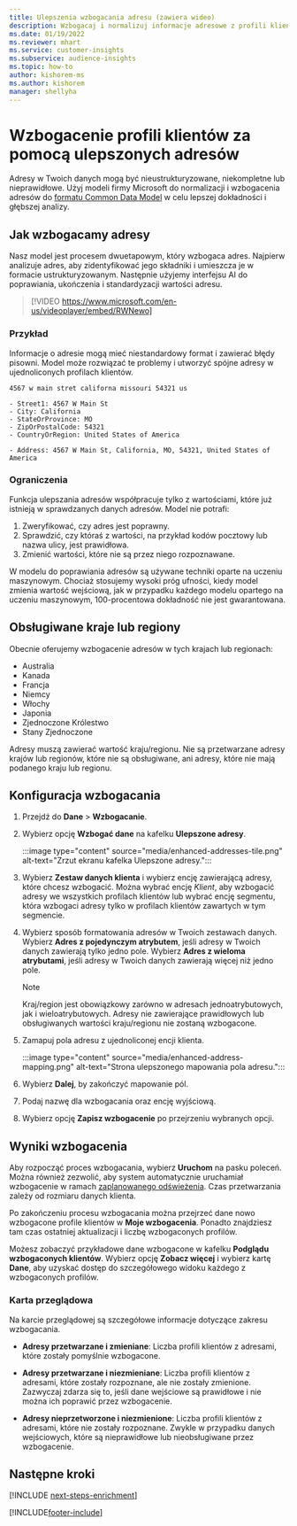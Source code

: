 ```yaml
---
title: Ulepszenia wzbogacania adresu (zawiera wideo)
description: Wzbogacaj i normalizuj informacje adresowe z profili klientów za pomocą modeli firmy Microsoft.
ms.date: 01/19/2022
ms.reviewer: mhart
ms.service: customer-insights
ms.subservice: audience-insights
ms.topic: how-to
author: kishorem-ms
ms.author: kishorem
manager: shellyha
---
```


# <a name="enrichment-of-customer-profiles-with-enhanced-addresses"></a>Wzbogacenie profili klientów za pomocą ulepszonych adresów

Adresy w Twoich danych mogą być nieustrukturyzowane, niekompletne lub nieprawidłowe. Użyj modeli firmy Microsoft do normalizacji i wzbogacenia adresów do [formatu Common Data Model](/common-data-model/schema/core/applicationcommon/address) w celu lepszej dokładności i głębszej analizy.

## <a name="how-we-enhance-addresses"></a>Jak wzbogacamy adresy

Nasz model jest procesem dwuetapowym, który wzbogaca adres. Najpierw analizuje adres, aby zidentyfikować jego składniki i umieszcza je w formacie ustrukturyzowanym. Następnie użyjemy interfejsu AI do poprawiania, ukończenia i standardyzacji wartości adresu.

> [!VIDEO https://www.microsoft.com/en-us/videoplayer/embed/RWNewo]

### <a name="example"></a>Przykład

Informacje o adresie mogą mieć niestandardowy format i zawierać błędy pisowni. Model może rozwiązać te problemy i utworzyć spójne adresy w ujednoliconych profilach klientów.

```Input
4567 w main stret californa missouri 54321 us
```

```Output
- Street1: 4567 W Main St
- City: California
- StateOrProvince: MO
- ZipOrPostalCode: 54321
- CountryOrRegion: United States of America

- Address: 4567 W Main St, California, MO, 54321, United States of America
```

### <a name="limitations"></a>Ograniczenia

Funkcja ulepszania adresów współpracuje tylko z wartościami, które już istnieją w sprawdzanych danych adresów. Model nie potrafi: 

1. Zweryfikować, czy adres jest poprawny.
2. Sprawdzić, czy któraś z wartości, na przykład kodów pocztowy lub nazwa ulicy, jest prawidłowa.
3. Zmienić wartości, które nie są przez niego rozpoznawane.

W modelu do poprawiania adresów są używane techniki oparte na uczeniu maszynowym. Chociaż stosujemy wysoki próg ufności, kiedy model zmienia wartość wejściową, jak w przypadku każdego modelu opartego na uczeniu maszynowym, 100-procentowa dokładność nie jest gwarantowana.

## <a name="supported-countries-or-regions"></a>Obsługiwane kraje lub regiony

Obecnie oferujemy wzbogacenie adresów w tych krajach lub regionach: 

- Australia
- Kanada
- Francja
- Niemcy
- Włochy
- Japonia
- Zjednoczone Królestwo
- Stany Zjednoczone

Adresy muszą zawierać wartość kraju/regionu. Nie są przetwarzane adresy krajów lub regionów, które nie są obsługiwane, ani adresy, które nie mają podanego kraju lub regionu.

## <a name="configure-the-enrichment"></a>Konfiguracja wzbogacania

1. Przejdź do **Dane** > **Wzbogacanie**.

1. Wybierz opcję **Wzbogać dane** na kafelku **Ulepszone adresy**.

   :::image type="content" source="media/enhanced-addresses-tile.png" alt-text="Zrzut ekranu kafelka Ulepszone adresy.":::

1. Wybierz **Zestaw danych klienta** i wybierz encję zawierającą adresy, które chcesz wzbogacić. Można wybrać encję *Klient*, aby wzbogacić adresy we wszystkich profilach klientów lub wybrać encję segmentu, która wzbogaci adresy tylko w profilach klientów zawartych w tym segmencie.

1. Wybierz sposób formatowania adresów w Twoich zestawach danych. Wybierz **Adres z pojedynczym atrybutem**, jeśli adresy w Twoich danych zawierają tylko jedno pole. Wybierz **Adres z wieloma atrybutami**, jeśli adresy w Twoich danych zawierają więcej niż jedno pole.

   > [!NOTE]
   > Kraj/region jest obowiązkowy zarówno w adresach jednoatrybutowych, jak i wieloatrybutowych. Adresy nie zawierające prawidłowych lub obsługiwanych wartości kraju/regionu nie zostaną wzbogacone.

1.  Zamapuj pola adresu z ujednoliconej encji klienta.

    :::image type="content" source="media/enhanced-address-mapping.png" alt-text="Strona ulepszonego mapowania pola adresu.":::

1. Wybierz **Dalej**, by zakończyć mapowanie pól.

1. Podaj nazwę dla wzbogacania oraz encję wyjściową.

1. Wybierz opcję **Zapisz wzbogacenie** po przejrzeniu wybranych opcji.

## <a name="enrichment-results"></a>Wyniki wzbogacenia

Aby rozpocząć proces wzbogacania, wybierz **Uruchom** na pasku poleceń. Można również zezwolić, aby system automatycznie uruchamiał wzbogacenie w ramach [zaplanowanego odświeżenia](system.md#schedule-tab). Czas przetwarzania zależy od rozmiaru danych klienta.

Po zakończeniu procesu wzbogacania można przejrzeć dane nowo wzbogacone profile klientów w **Moje wzbogacenia**. Ponadto znajdziesz tam czas ostatniej aktualizacji i liczbę wzbogaconych profilów.

Możesz zobaczyć przykładowe dane wzbogacone w kafelku **Podglądu wzbogaconych klientów**. Wybierz opcję **Zobacz więcej** i wybierz kartę **Dane**, aby uzyskać dostęp do szczegółowego widoku każdego z wzbogaconych profilów.

### <a name="overview-card"></a>Karta przeglądowa

Na karcie przeglądowej są szczegółowe informacje dotyczące zakresu wzbogacania. 

* **Adresy przetwarzane i zmieniane**: Liczba profili klientów z adresami, które zostały pomyślnie wzbogacone.

* **Adresy przetwarzane i niezmieniane**: Liczba profili klientów z adresami, które zostały rozpoznane, ale nie zostały zmienione. Zazwyczaj zdarza się to, jeśli dane wejściowe są prawidłowe i nie można ich poprawić przez wzbogacenie.

* **Adresy nieprzetworzone i niezmienione**: Liczba profili klientów z adresami, które nie zostały rozpoznane. Zwykle w przypadku danych wejściowych, które są nieprawidłowe lub nieobsługiwane przez wzbogacenie.

## <a name="next-steps"></a>Następne kroki

[!INCLUDE [next-steps-enrichment](../includes/next-steps-enrichment.md)]

[!INCLUDE[footer-include](../includes/footer-banner.md)]
